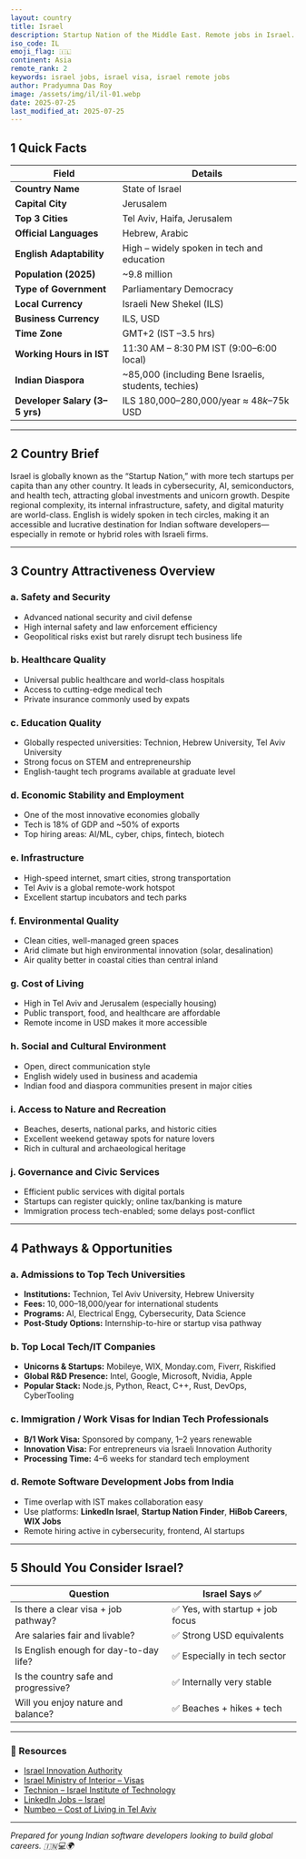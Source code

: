 ```yaml
---
layout: country
title: Israel
description: Startup Nation of the Middle East. Remote jobs in Israel. Trilp AI curated info. Indians in Israel.
iso_code: IL
emoji_flag: 🇮🇱
continent: Asia
remote_rank: 2
keywords: israel jobs, israel visa, israel remote jobs
author: Pradyumna Das Roy
image: /assets/img/il/il-01.webp
date: 2025-07-25
last_modified_at: 2025-07-25
---
```


## 1 Quick Facts

| Field                          | Details                                              |
| ------------------------------ | ---------------------------------------------------- |
| **Country Name**               | State of Israel                                      |
| **Capital City**               | Jerusalem                                            |
| **Top 3 Cities**               | Tel Aviv, Haifa, Jerusalem                           |
| **Official Languages**         | Hebrew, Arabic                                       |
| **English Adaptability**       | High – widely spoken in tech and education           |
| **Population (2025)**          | ~9.8 million                                         |
| **Type of Government**         | Parliamentary Democracy                              |
| **Local Currency**             | Israeli New Shekel (ILS)                             |
| **Business Currency**          | ILS, USD                                             |
| **Time Zone**                  | GMT+2 (IST –3.5 hrs)                                 |
| **Working Hours in IST**       | 11:30 AM – 8:30 PM IST (9:00–6:00 local)             |
| **Indian Diaspora**            | ~85,000 (including Bene Israelis, students, techies) |
| **Developer Salary (3–5 yrs)** | ILS 180,000–280,000/year ≈ $48k–$75k USD             |

---

## 2 Country Brief

Israel is globally known as the “Startup Nation,” with more tech startups per capita than any other country. It leads in cybersecurity, AI, semiconductors, and health tech, attracting global investments and unicorn growth. Despite regional complexity, its internal infrastructure, safety, and digital maturity are world-class. English is widely spoken in tech circles, making it an accessible and lucrative destination for Indian software developers—especially in remote or hybrid roles with Israeli firms.

---

## 3 Country Attractiveness Overview

### a. Safety and Security

- Advanced national security and civil defense
- High internal safety and law enforcement efficiency
- Geopolitical risks exist but rarely disrupt tech business life

### b. Healthcare Quality

- Universal public healthcare and world-class hospitals
- Access to cutting-edge medical tech
- Private insurance commonly used by expats

### c. Education Quality

- Globally respected universities: Technion, Hebrew University, Tel Aviv University
- Strong focus on STEM and entrepreneurship
- English-taught tech programs available at graduate level

### d. Economic Stability and Employment

- One of the most innovative economies globally
- Tech is 18% of GDP and ~50% of exports
- Top hiring areas: AI/ML, cyber, chips, fintech, biotech

### e. Infrastructure

- High-speed internet, smart cities, strong transportation
- Tel Aviv is a global remote-work hotspot
- Excellent startup incubators and tech parks

### f. Environmental Quality

- Clean cities, well-managed green spaces
- Arid climate but high environmental innovation (solar, desalination)
- Air quality better in coastal cities than central inland

### g. Cost of Living

- High in Tel Aviv and Jerusalem (especially housing)
- Public transport, food, and healthcare are affordable
- Remote income in USD makes it more accessible

### h. Social and Cultural Environment

- Open, direct communication style
- English widely used in business and academia
- Indian food and diaspora communities present in major cities

### i. Access to Nature and Recreation

- Beaches, deserts, national parks, and historic cities
- Excellent weekend getaway spots for nature lovers
- Rich in cultural and archaeological heritage

### j. Governance and Civic Services

- Efficient public services with digital portals
- Startups can register quickly; online tax/banking is mature
- Immigration process tech-enabled; some delays post-conflict

---

## 4 Pathways & Opportunities

### a. Admissions to Top Tech Universities

- **Institutions:** Technion, Tel Aviv University, Hebrew University
- **Fees:** $10,000–$18,000/year for international students
- **Programs:** AI, Electrical Engg, Cybersecurity, Data Science
- **Post-Study Options:** Internship-to-hire or startup visa pathway

### b. Top Local Tech/IT Companies

- **Unicorns & Startups:** Mobileye, WIX, Monday.com, Fiverr, Riskified
- **Global R&D Presence:** Intel, Google, Microsoft, Nvidia, Apple
- **Popular Stack:** Node.js, Python, React, C++, Rust, DevOps, CyberTooling

### c. Immigration / Work Visas for Indian Tech Professionals

- **B/1 Work Visa:** Sponsored by company, 1–2 years renewable
- **Innovation Visa:** For entrepreneurs via Israeli Innovation Authority
- **Processing Time:** 4–6 weeks for standard tech employment

### d. Remote Software Development Jobs from India

- Time overlap with IST makes collaboration easy
- Use platforms: **LinkedIn Israel**, **Startup Nation Finder**, **HiBob Careers**, **WIX Jobs**
- Remote hiring active in cybersecurity, frontend, AI startups

---

## 5 Should You Consider Israel?

| Question                               | Israel Says ✅                   |
| -------------------------------------- | -------------------------------- |
| Is there a clear visa + job pathway?   | ✅ Yes, with startup + job focus |
| Are salaries fair and livable?         | ✅ Strong USD equivalents        |
| Is English enough for day-to-day life? | ✅ Especially in tech sector     |
| Is the country safe and progressive?   | ✅ Internally very stable        |
| Will you enjoy nature and balance?     | ✅ Beaches + hikes + tech        |

---

### 🔗 Resources

- [Israel Innovation Authority](https://innovationisrael.org.il/en)
- [Israel Ministry of Interior – Visas](https://www.gov.il/en/departments/ministry_of_interior/govil-landing-page)
- [Technion – Israel Institute of Technology](https://www.technion.ac.il/en/home-2/)
- [LinkedIn Jobs – Israel](https://www.linkedin.com/jobs/search/?location=Israel)
- [Numbeo – Cost of Living in Tel Aviv](https://www.numbeo.com/cost-of-living/in/Tel-Aviv)

---

_Prepared for young Indian software developers looking to build global careers. 🇮🇳💻🌍_

